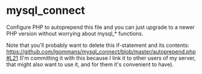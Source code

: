 # mysql_connect

Configure PHP to autoprepend this file and you can just upgrade to a newer PHP version without worrying about mysql_\* functions.

Note that you'll probably want to delete this if-statement and its contents: https://github.com/lgommans/mysql_connect/blob/master/autoprepend.php#L21 (I'm committing it with this because I link it to other users of my server, that might also want to use it, and for them it's convenient to have).
